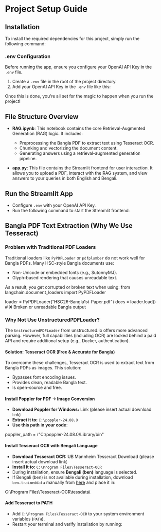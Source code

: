 # Project Setup Guide

## Installation

To install the required dependencies for this project, simply run the following command:


### .env Configuration

Before running the app, ensure you configure your OpenAI API Key in the `.env` file.

1. Create a `.env` file in the root of the project directory.
2. Add your OpenAI API Key in the `.env` file like this:


Once this is done, you're all set for the magic to happen when you run the project!

## File Structure Overview

- **RAG.ipynb**: This notebook contains the core Retrieval-Augmented Generation (RAG) logic. It includes:
  - Preprocessing the Bangla PDF to extract text using Tesseract OCR.
  - Chunking and vectorizing the document content.
  - Generating answers using a retrieval-augmented generation pipeline.

- **app.py**: This file contains the Streamlit frontend for user interaction. It allows you to upload a PDF, interact with the RAG system, and view answers to your queries in both English and Bengali.

## Run the Streamlit App

- Configure `.env` with your OpenAI API Key.
- Run the following command to start the Streamlit frontend:



## Bangla PDF Text Extraction (Why We Use Tesseract)

### Problem with Traditional PDF Loaders

Traditional loaders like `PyPDFLoader` or `pdfplumber` do not work well for Bangla PDFs. Many HSC-style Bangla documents use:

- Non-Unicode or embedded fonts (e.g., SutonnyMJ).
- Glyph-based rendering that causes unreadable text.

As a result, you get corrupted or broken text when using:
from langchain.document_loaders import PyPDFLoader

loader = PyPDFLoader("HSC26-Bangla1st-Paper.pdf")
docs = loader.load() # ❌ Broken or unreadable Bangla output



### Why Not Use UnstructuredPDFLoader?

The `UnstructuredPDFLoader` from unstructured.io offers more advanced parsing. However, full capabilities (including OCR) are locked behind a paid API and require additional setup (e.g., Docker, authentication).

#### Solution: Tesseract OCR (Free & Accurate for Bangla)

To overcome these challenges, Tesseract OCR is used to extract text from Bangla PDFs as images. This solution:

- Bypasses font encoding issues.
- Provides clean, readable Bangla text.
- Is open-source and free.

#### Install Poppler for PDF → Image Conversion

- **Download Poppler for Windows:** Link (please insert actual download link)
- **Extract it to:** `C:\poppler-24.08.0`
- **Use this path in your code:**


poppler_path = r"C:/poppler-24.08.0/Library/bin"



#### Install Tesseract OCR with Bengali Language

- **Download Tesseract OCR:** UB Mannheim Tesseract Download (please insert actual download link)
- **Install it to:** `C:\Program Files\Tesseract-OCR`
- During installation, ensure **Bengali (ben)** language is selected.
- If Bengali (ben) is not available during installation, download `ben.traineddata` manually from [here](https://github.com/tesseract-ocr/tessdata) and place it in:

C:\Program Files\Tesseract-OCR\tessdata\

#### Add Tesseract to PATH

- Add `C:\Program Files\Tesseract-OCR` to your system environment variables (`PATH`).
- Restart your terminal and verify installation by running:




